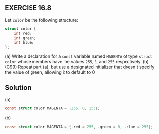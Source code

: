 ## EXERCISE 16.8
Let `color` be the following structure:
```c
struct color {
    int red;
    int green;
    int blue;
};
```
(a) Write a declaration for a `const` variable named `MAGENTA` of type `struct color` whose members have the values `255`, `0`, and `255` respectively.
(b) (C99) Repeat part (a), but use a designated initializer that doesn't specify the value of green, allowing it to default to 0.

## Solution
(a)
```c
const struct color MAGENTA = {255, 0, 255};
```
(b)
```c
const struct color MAGENTA = {.red = 255, .green = 0, .blue = 255};
```
